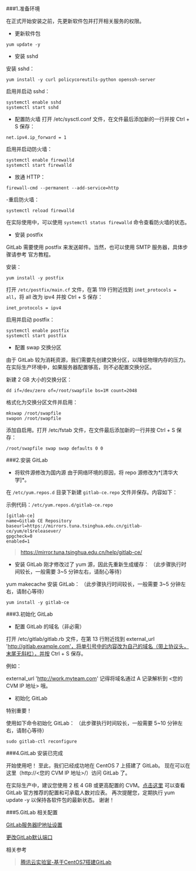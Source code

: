###1.准备环境

在正式开始安装之前，先更新软件包并打开相关服务的权限。

- 更新软件包

 `yum update -y`

- 安装 sshd

 安装 sshd：

 `yum install -y curl policycoreutils-python openssh-server`

 启用并启动 sshd：

```
systemctl enable sshd
systemctl start sshd
```

- 配置防火墙
 打开 /etc/sysctl.conf 文件，在文件最后添加新的一行并按 Ctrl + S 保存：

 `net.ipv4.ip_forward = 1`

 启用并启动防火墙：

```
systemctl enable firewalld
systemctl start firewalld
``` 

- 放通 HTTP：

`firewall-cmd --permanent --add-service=http`

-重启防火墙：

`systemctl reload firewalld`

在实际使用中，可以使用 `systemctl status firewalld` 命令查看防火墙的状态。

- 安装 postfix

GitLab 需要使用 postfix 来发送邮件。当然，也可以使用 SMTP 服务器，具体步骤请参考 官方教程。

安装：

`yum install -y postfix`

打开 `/etc/postfix/main.cf` 文件，在第 119 行附近找到 `inet_protocols = all`，将 all 改为 ipv4 并按 Ctrl + S 保存：

`inet_protocols = ipv4`

启用并启动 postfix：

```
systemctl enable postfix
systemctl start postfix
```

- 配置 swap 交换分区

由于 GitLab 较为消耗资源，我们需要先创建交换分区，以降低物理内存的压力。
在实际生产环境中，如果服务器配置够高，则不必配置交换分区。

新建 2 GB 大小的交换分区：

`dd if=/dev/zero of=/root/swapfile bs=1M count=2048`

格式化为交换分区文件并启用：

```
mkswap /root/swapfile
swapon /root/swapfile
```

添加自启用。打开 /etc/fstab 文件，在文件最后添加新的一行并按 Ctrl + S 保存：

`/root/swapfile swap swap defaults 0 0`

###2.安装 GitLab

- 将软件源修改为国内源
由于网络环境的原因，将 repo 源修改为*[清华大学]*。

在 `/etc/yum.repos.d` 目录下新建 `gitlab-ce.repo` 文件并保存。内容如下：

示例代码：`/etc/yum.repos.d/gitlab-ce.repo`

```
[gitlab-ce]
name=Gitlab CE Repository
baseurl=https://mirrors.tuna.tsinghua.edu.cn/gitlab-ce/yum/el$releasever/
gpgcheck=0
enabled=1
```

> https://mirror.tuna.tsinghua.edu.cn/help/gitlab-ce/

- 安装 GitLab
刚才修改过了 yum 源，因此先重新生成缓存：
（此步骤执行时间较长，一般需要 3~5 分钟左右，请耐心等待）

 yum makecache
 安装 GitLab：
 （此步骤执行时间较长，一般需要 3~5 分钟左右，请耐心等待）

 `yum install -y gitlab-ce`


###3.初始化 GitLab

- 配置 GitLab 的域名（非必需）

 打开 /etc/gitlab/gitlab.rb 文件，在第 13 行附近找到 external_url 'http://gitlab.example.com'，将单引号中的内容改为自己的域名（带上协议头，末尾无斜杠），并按 Ctrl + S 保存。

 例如：

 external_url 'http://work.myteam.com'
 记得将域名通过 A 记录解析到 <您的 CVM IP 地址> 哦。

- 初始化 GitLab

 特别重要！

 使用如下命令初始化 GitLab：
 （此步骤执行时间较长，一般需要 5~10 分钟左右，请耐心等待）

 `sudo gitlab-ctl reconfigure`

###4.GitLab 安装已完成

开始使用吧！
至此，我们已经成功地在 CentOS 7 上搭建了 GitLab。 现在可以在这里（http://<您的 CVM IP 地址>/）访问 GitLab 了。

在实际生产中，建议您使用 2 核 4 GB 或更高配置的 CVM。[点击这里](https://docs.gitlab.com/ce/install/requirements.html#cpu) 可以查看 GitLab 官方推荐的配置和可承载人数对应表。
再次提醒您，定期执行 yum update -y 以保持各软件包的最新状态。
谢谢！

###5.GitLab 相关配置

[GitLab服务器IP地址设置](https://blog.csdn.net/yulei_qq/article/details/53134654)

[更改GitLab默认端口](https://blog.csdn.net/wizard_rp/article/details/73147129)


相关参考

> [腾讯云实验室-基于CentOS7搭建GitLab](https://cloud.tencent.com/developer/labs/lab/10288)

